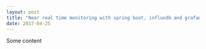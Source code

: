 ```yaml
---
layout: post
title: "Near real time monitoring with spring boot, influxdb and grafana"
date: 2017-04-25
---
```


Some content
